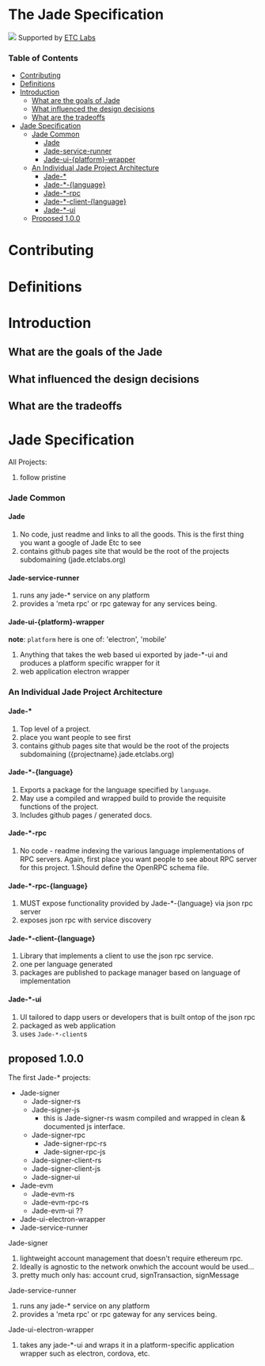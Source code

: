 # The Jade Specification

![](https://www.etclabs.org/dist/resources/images/v2/logo-top.png)
Supported by [ETC Labs](https://www.etclabs.org/)

### Table of Contents
<!-- TOC depthFrom:1 depthTo:3 withLinks:1 updateOnSave:1 orderedList:0 -->

- [Contributing](#contributing)
- [Definitions](#definitions)
- [Introduction](#introduction)
   - [What are the goals of Jade](#what-are-the-goals-of-jade)
   - [What influenced the design decisions](#what-influenced-the-design-decisions)
   - [What are the tradeoffs](#what-are-the-tradeoffs)
- [Jade Specification](#jade-specification)
   - [Jade Common](#jade-common)
      - [Jade](#jade)
      - [Jade-service-runner](#jade-service-runner)
      - [Jade-ui-{platform}-wrapper](#jade-ui-platform-wrapper)
   - [An Individual Jade Project Architecture](#an-individual-jade-project-architecture)
      - [Jade-\*](#jade-\*)
      - [Jade-\*-{language}](#jade-\-language)
      - [Jade-\*-rpc](#jade-\-rpc)
      - [Jade-\*-client-{language}](#jade-\-client-language)
      - [Jade-\*-ui](#jade-\-ui)
   - [Proposed 1.0.0](#proposed-1.0.0)

<!-- /TOC -->

# Contributing

# Definitions

# Introduction

## What are the goals of the Jade

## What influenced the design decisions

## What are the tradeoffs

# Jade Specification

All Projects:
1. follow pristine

### Jade Common 

#### Jade

1. No code, just readme and links to all the goods. This is the first thing you want a google of Jade Etc to see
1. contains github pages site that would be the root of the projects subdomaining (jade.etclabs.org)

#### Jade-service-runner

1. runs any jade-\*  service on any platform
1. provides a 'meta rpc' or rpc gateway for any services being.

#### Jade-ui-{platform}-wrapper

**note**: `platform` here is one of: 'electron', 'mobile'

1. Anything that takes the web based ui exported by jade-\*-ui and produces a platform specific wrapper for it
1. web application electron wrapper

### An Individual Jade Project Architecture

#### Jade-\*
1. Top level of a project. 
1. place you want people to see first
1. contains github pages site that would be the root of the projects subdomaining ({projectname}.jade.etclabs.org)

#### Jade-\*-{language}

1. Exports a package for the language specified by `language`.
1. May use a compiled and wrapped build to provide the requisite functions of the project.
1. Includes github pages / generated docs.

#### Jade-\*-rpc

1. No code - readme indexing the various language implementations of RPC servers. Again, first place you want people to see about RPC server for this project. 
1.Should define the OpenRPC schema file.

#### Jade-\*-rpc-{language}

1. MUST expose functionality provided by Jade-*-{language} via json rpc server
1. exposes json rpc with service discovery

#### Jade-\*-client-{language}

1. Library that implements a client to use the json rpc service.
1. one per language generated
1. packages are published to package manager based on language of implementation

#### Jade-\*-ui

1. UI tailored to dapp users or developers that is built ontop of the json rpc
1. packaged as web application
1. uses `Jade-*-client`s

## proposed 1.0.0

The first Jade-* projects:
- Jade-signer
  - Jade-signer-rs
  - Jade-signer-js 
    - this is Jade-signer-rs wasm compiled and wrapped in clean & documented js interface.
  - Jade-signer-rpc
    - Jade-signer-rpc-rs
    - Jade-signer-rpc-js
  - Jade-signer-client-rs
  - Jade-signer-client-js
  - Jade-signer-ui
- Jade-evm
  - Jade-evm-rs
  - Jade-evm-rpc-rs
  - Jade-evm-ui ??
- Jade-ui-electron-wrapper
- Jade-service-runner

Jade-signer
1. lightweight account management that doesn't require ethereum rpc.
1. Ideally is agnostic to the network onwhich the account would be used...
1. pretty much only has: account crud, signTransaction, signMessage

Jade-service-runner
1. runs any jade-\*  service on any platform
1. provides a 'meta rpc' or rpc gateway for any services being.

Jade-ui-electron-wrapper
1. takes any jade-\*-ui and wraps it in a platform-specific application wrapper such as electron, cordova, etc.
